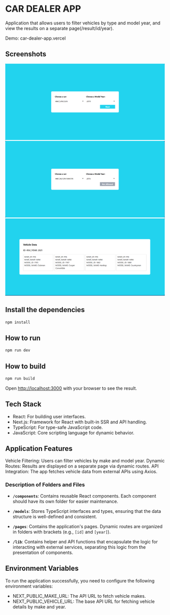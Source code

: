 # CAR DEALER APP

Application that allows users to filter vehicles by type and model year, and view the results on a separate page(/result/id/year).

Demo: car-dealer-app.vercel

## Screenshots
![alt text](home.PNG)
![alt text](disabledbtn.PNG)
![alt text](data.PNG)

## Install the dependencies
```bash
npm install
```

## How to run

```bash
npm run dev
```

## How to build
```bash
npm run build
```

Open [http://localhost:3000](http://localhost:3000) with your browser to see the result.

## Tech Stack
- React: For building user interfaces.
- Next.js: Framework for React with built-in SSR and API handling.
- TypeScript: For type-safe JavaScript code.
- JavaScript: Core scripting language for dynamic behavior.

## Application Features
Vehicle Filtering: Users can filter vehicles by make and model year.
Dynamic Routes: Results are displayed on a separate page via dynamic routes.
API Integration: The app fetches vehicle data from external APIs using Axios.

### Description of Folders and Files
- **`/components`**: Contains reusable React components. Each component should have its own folder for easier maintenance.
  
- **`/models`**: Stores TypeScript interfaces and types, ensuring that the data structure is well-defined and consistent.

- **`/pages`**: Contains the application's pages. Dynamic routes are organized in folders with brackets (e.g., `[id]` and `[year]`).

- **`/lib`**: Contains helper and API functions that encapsulate the logic for interacting with external services, separating this logic from the presentation of components.

## Environment Variables
To run the application successfully, you need to configure the following environment variables:

- NEXT_PUBLIC_MAKE_URL: The API URL to fetch vehicle makes.
- NEXT_PUBLIC_VEHICLE_URL: The base API URL for fetching vehicle details by make and year.